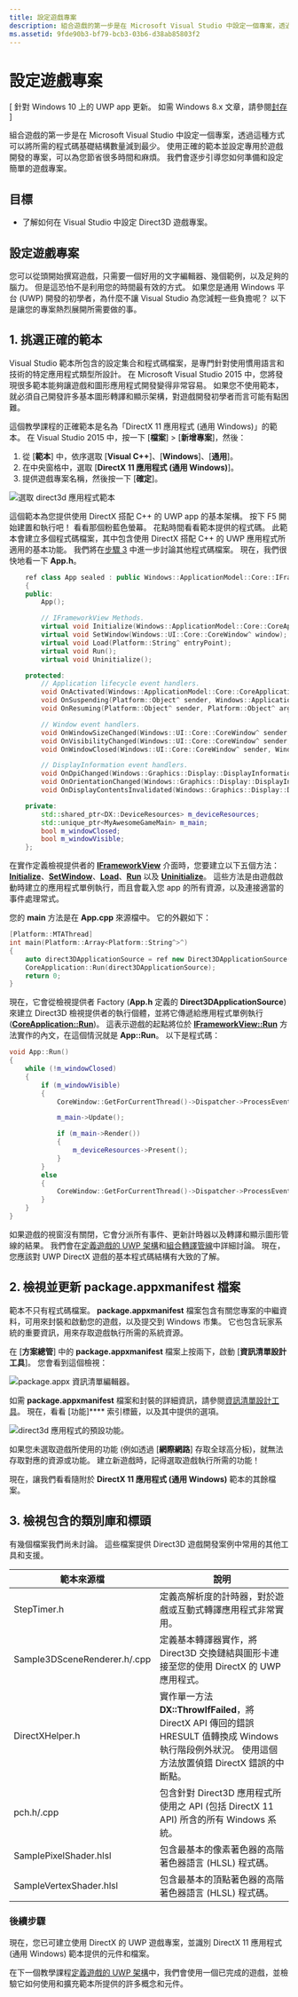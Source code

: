 ```yaml
---
title: 設定遊戲專案
description: 組合遊戲的第一步是在 Microsoft Visual Studio 中設定一個專案，透過這種方式可以將所需的程式碼基礎結構數量減到最少。
ms.assetid: 9fde90b3-bf79-bcb3-03b6-d38ab85803f2
---
```


# 設定遊戲專案


\[ 針對 Windows 10 上的 UWP app 更新。 如需 Windows 8.x 文章，請參閱[封存](http://go.microsoft.com/fwlink/p/?linkid=619132) \]

組合遊戲的第一步是在 Microsoft Visual Studio 中設定一個專案，透過這種方式可以將所需的程式碼基礎結構數量減到最少。 使用正確的範本並設定專用於遊戲開發的專案，可以為您節省很多時間和麻煩。 我們會逐步引導您如何準備和設定簡單的遊戲專案。

## 目標


-   了解如何在 Visual Studio 中設定 Direct3D 遊戲專案。

## 設定遊戲專案


您可以從頭開始撰寫遊戲，只需要一個好用的文字編輯器、幾個範例，以及足夠的腦力。 但是這恐怕不是利用您的時間最有效的方式。 如果您是通用 Windows 平台 (UWP) 開發的初學者，為什麼不讓 Visual Studio 為您減輕一些負擔呢？ 以下是讓您的專案熱烈展開所需要做的事。

## 1. 挑選正確的範本


Visual Studio 範本所包含的設定集合和程式碼檔案，是專門針對使用慣用語言和技術的特定應用程式類型所設計。 在 Microsoft Visual Studio 2015 中，您將發現很多範本能夠讓遊戲和圖形應用程式開發變得非常容易。 如果您不使用範本，就必須自己開發許多基本圖形轉譯和顯示架構，對遊戲開發初學者而言可能有點困難。

這個教學課程的正確範本是名為「DirectX 11 應用程式 (通用 Windows)」的範本。 在 Visual Studio 2015 中，按一下 [**檔案**] &gt; [**新增專案**]，然後：

1.  從 [**範本**] 中，依序選取 [**Visual C++**]、[**Windows**]、[**通用**]。
2.  在中央窗格中，選取 [**DirectX 11 應用程式 (通用 Windows)**]。
3.  提供遊戲專案名稱，然後按一下 [**確定**]。

![選取 direct3d 應用程式範本](images/simple-dx-game-vs-new-proj.png)

這個範本為您提供使用 DirectX 搭配 C++ 的 UWP app 的基本架構。 按下 F5 開始建置和執行吧！ 看看那個粉藍色螢幕。 花點時間看看範本提供的程式碼。 此範本會建立多個程式碼檔案，其中包含使用 DirectX 搭配 C++ 的 UWP 應用程式所適用的基本功能。 我們將在[步驟 3](#3-review-the-included-libraries-and-headers) 中進一步討論其他程式碼檔案。 現在，我們很快地看一下 **App.h**。

```cpp
    ref class App sealed : public Windows::ApplicationModel::Core::IFrameworkView
    {
    public:
        App();

        // IFrameworkView Methods.
        virtual void Initialize(Windows::ApplicationModel::Core::CoreApplicationView^ applicationView);
        virtual void SetWindow(Windows::UI::Core::CoreWindow^ window);
        virtual void Load(Platform::String^ entryPoint);
        virtual void Run();
        virtual void Uninitialize();

    protected:
        // Application lifecycle event handlers.
        void OnActivated(Windows::ApplicationModel::Core::CoreApplicationView^ applicationView, Windows::ApplicationModel::Activation::IActivatedEventArgs^ args);
        void OnSuspending(Platform::Object^ sender, Windows::ApplicationModel::SuspendingEventArgs^ args);
        void OnResuming(Platform::Object^ sender, Platform::Object^ args);

        // Window event handlers.
        void OnWindowSizeChanged(Windows::UI::Core::CoreWindow^ sender, Windows::UI::Core::WindowSizeChangedEventArgs^ args);
        void OnVisibilityChanged(Windows::UI::Core::CoreWindow^ sender, Windows::UI::Core::VisibilityChangedEventArgs^ args);
        void OnWindowClosed(Windows::UI::Core::CoreWindow^ sender, Windows::UI::Core::CoreWindowEventArgs^ args);

        // DisplayInformation event handlers.
        void OnDpiChanged(Windows::Graphics::Display::DisplayInformation^ sender, Platform::Object^ args);
        void OnOrientationChanged(Windows::Graphics::Display::DisplayInformation^ sender, Platform::Object^ args);
        void OnDisplayContentsInvalidated(Windows::Graphics::Display::DisplayInformation^ sender, Platform::Object^ args);

    private:
        std::shared_ptr<DX::DeviceResources> m_deviceResources;
        std::unique_ptr<MyAwesomeGameMain> m_main;
        bool m_windowClosed;
        bool m_windowVisible;
    };
```

在實作定義檢視提供者的 [**IFrameworkView**](https://msdn.microsoft.com/library/windows/apps/hh700469) 介面時，您要建立以下五個方法：[**Initialize**](https://msdn.microsoft.com/library/windows/apps/hh700495)、[**SetWindow**](https://msdn.microsoft.com/library/windows/apps/hh700509)、[**Load**](https://msdn.microsoft.com/library/windows/apps/hh700501)、[**Run**](https://msdn.microsoft.com/library/windows/apps/hh700505) 以及 [**Uninitialize**](https://msdn.microsoft.com/library/windows/apps/hh700523)。 這些方法是由遊戲啟動時建立的應用程式單例執行，而且會載入您 app 的所有資源，以及連接適當的事件處理常式。

您的 **main** 方法是在 **App.cpp** 來源檔中。 它的外觀如下：

```cpp
[Platform::MTAThread]
int main(Platform::Array<Platform::String^>^)
{
    auto direct3DApplicationSource = ref new Direct3DApplicationSource();
    CoreApplication::Run(direct3DApplicationSource);
    return 0;
}
```

現在，它會從檢視提供者 Factory (**App.h** 定義的 **Direct3DApplicationSource**) 來建立 Direct3D 檢視提供者的執行個體，並將它傳遞給應用程式單例執行 ([**CoreApplication::Run**](https://msdn.microsoft.com/library/windows/apps/hh700469))。 這表示遊戲的起點將位於 [**IFrameworkView::Run**](https://msdn.microsoft.com/library/windows/apps/hh700505) 方法實作的內文，在這個情況就是 **App::Run**。 以下是程式碼：

```cpp
void App::Run()
{
    while (!m_windowClosed)
    {
        if (m_windowVisible)
        {
            CoreWindow::GetForCurrentThread()->Dispatcher->ProcessEvents(CoreProcessEventsOption::ProcessAllIfPresent);

            m_main->Update();

            if (m_main->Render())
            {
                m_deviceResources->Present();
            }
        }
        else
        {
            CoreWindow::GetForCurrentThread()->Dispatcher->ProcessEvents(CoreProcessEventsOption::ProcessOneAndAllPending);
        }
    }
}
```

如果遊戲的視窗沒有關閉，它會分派所有事件、更新計時器以及轉譯和顯示圖形管線的結果。 我們會在[定義遊戲的 UWP 架構](tutorial--building-the-games-metro-style-app-framework.md)和[組合轉譯管線](tutorial--assembling-the-rendering-pipeline.md)中詳細討論。 現在，您應該對 UWP DirectX 遊戲的基本程式碼結構有大致的了解。

## 2. 檢視並更新 package.appxmanifest 檔案


範本不只有程式碼檔案。 **package.appxmanifest** 檔案包含有關您專案的中繼資料，可用來封裝和啟動您的遊戲，以及提交到 Windows 市集。 它也包含玩家系統的重要資訊，用來存取遊戲執行所需的系統資源。

在 [**方案總管**] 中的 **package.appxmanifest** 檔案上按兩下，啟動 [**資訊清單設計工具**]。 您會看到這個檢視：

![package.appx 資訊清單編輯器。](images/simple-dx-game-vs-app-manifest.png)

如需 **package.appxmanifest** 檔案和封裝的詳細資訊，請參閱[資訊清單設計工具](https://msdn.microsoft.com/library/windows/apps/br230259.aspx)。 現在，看看 [功能]**** 索引標籤，以及其中提供的選項。

![direct3d 應用程式的預設功能。](images/simple-dx-game-vs-capabilities.png)

如果您未選取遊戲所使用的功能 (例如透過 [**網際網路**] 存取全球高分板)，就無法存取對應的資源或功能。 建立新遊戲時，記得選取遊戲執行所需的功能！

現在，讓我們看看隨附於 **DirectX 11 應用程式 (通用 Windows)** 範本的其餘檔案。

## 3. 檢視包含的類別庫和標頭


有幾個檔案我們尚未討論。 這些檔案提供 Direct3D 遊戲開發案例中常用的其他工具和支援。

| 範本來源檔         | 說明                                                                                                                                                                                                            |
|------------------------------|------------------------------------------------------------------------------------------------------------------------------------------------------------------------------------------------------------------------|
| StepTimer.h                  | 定義高解析度的計時器，對於遊戲或互動式轉譯應用程式非常實用。                                                                                                                                       |
| Sample3DSceneRenderer.h/.cpp | 定義基本轉譯器實作，將 Direct3D 交換鏈結與圖形卡連接至您的使用 DirectX 的 UWP 應用程式。                                                                                            |
| DirectXHelper.h              | 實作單一方法 **DX::ThrowIfFailed**，將 DirectX API 傳回的錯誤 HRESULT 值轉換成 Windows 執行階段例外狀況。 使用這個方法放置偵錯 DirectX 錯誤的中斷點。 |
| pch.h/.cpp                   | 包含針對 Direct3D 應用程式所使用之 API (包括 DirectX 11 API) 所含的所有 Windows 系統。                                                                                                           |
| SamplePixelShader.hlsl       | 包含最基本的像素著色器的高階著色器語言 (HLSL) 程式碼。                                                                                                                                     |
| SampleVertexShader.hlsl      | 包含最基本的頂點著色器的高階著色器語言 (HLSL) 程式碼。                                                                                                                                    |

 

### 後續步驟

現在，您已可建立使用 DirectX 的 UWP 遊戲專案，並識別 DirectX 11 應用程式 (通用 Windows) 範本提供的元件和檔案。

在下一個教學課程[定義遊戲的 UWP 架構](tutorial--building-the-games-metro-style-app-framework.md)中，我們會使用一個已完成的遊戲，並檢驗它如何使用和擴充範本所提供的許多概念和元件。

 

 






<!--HONumber=Mar16_HO1-->


